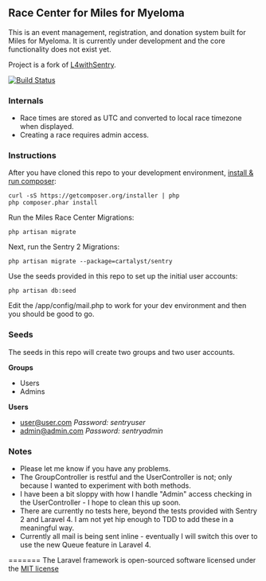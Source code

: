 ## Race Center for Miles for Myeloma

This is an event management, registration, and donation system built for Miles for Myeloma. 
It is currently under development and the core functionality does not exist yet.

Project is a fork of [L4withSentry](https://github.com/rydurham/L4withSentry).

[![Build Status](https://travis-ci.org/jcummins/MilesRaceCenter.png?branch=master)](https://travis-ci.org/jcummins/MilesRaceCenter)

### Internals

* Race times are stored as UTC and converted to local race timezone when displayed.
* Creating a race requires admin access.

### Instructions

After you have cloned this repo to your development environment, [install & run composer](http://niallobrien.me/2013/03/installing-and-updating-laravel-4/): 

	curl -sS https://getcomposer.org/installer | php
	php composer.phar install

Run the Miles Race Center Migrations:

	php artisan migrate

Next, run the Sentry 2 Migrations: 

	php artisan migrate --package=cartalyst/sentry

Use the seeds provided in this repo to set up the initial user accounts: 

	php artisan db:seed

Edit the /app/config/mail.php to work for your dev environment and then you should be good to go. 

### Seeds
The seeds in this repo will create two groups and two user accounts.

__Groups__
* Users
* Admins

__Users__
* user@user.com  *Password: sentryuser*
* admin@admin.com *Password: sentryadmin*

### Notes

* Please let me know if you have any problems. 
* The GroupController is restful and the UserController is not; only because I wanted to experiment with both methods.
* I have been a bit sloppy with how I handle "Admin" access checking in the UserController - I hope to clean this up soon.
* There are currently no tests here, beyond the tests provided with Sentry 2 and Laravel 4.  I am not yet hip enough to TDD to add these in a meaningful way.
* Currently all mail is being sent inline - eventually I will switch this over to use the new Queue feature in Laravel 4.


=======
The Laravel framework is open-sourced software licensed under the [MIT license](http://opensource.org/licenses/MIT)
